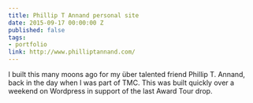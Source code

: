 ```yaml
---
title: Phillip T Annand personal site
date: 2015-09-17 00:00:00 Z
published: false
tags:
- portfolio
link: http://www.philliptannand.com/
---
```


I built this many moons ago for my über talented friend Phillip T. Annand, back in the day when I was part of TMC. This was built quickly over a weekend on Wordpress in support of the last Award Tour drop.